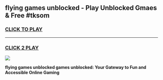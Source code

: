
## flying games unblocked - Play Unblocked Gmaes & Free #tksom
<h3>
<a href="https://news.freeplayer.one?title=flying_games_unblocked&ref=03M">CLICK TO PLAY</a></h3>
<hr>

<h3>
<a href="https://news.freeplayer.one?title=flying_games_unblocked&ref=03M">CLICK 2 PLAY</a>
  
</h3>

<a href="https://news.freeplayer.one?title=flying_games_unblocked&ref=03M"><img src="https://clearcache.store/games.png"></a>


**flying games unblocked games unblocked: Your Gateway to Fun and Accessible Online Gaming**
